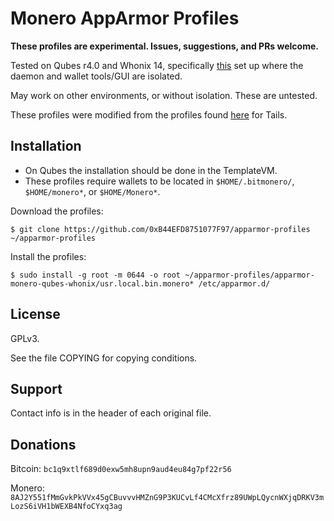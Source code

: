<!--
## Copyright (C) 2018 0xB44EFD8751077F97 <0xB44EFD8751077F97@firemail.cc>
## Email PGP key: 0x1459B25A910FB2ADA81F3A2ECEB6855A143465B2
## https://github.com/0xB44EFD8751077F97/apparmor-profiles/apparmor-monero-qubes-whonix
## See the file COPYING for copying conditions.
-->
# Monero AppArmor Profiles
**These profiles are experimental. Issues, suggestions, and PRs welcome.**

Tested on Qubes r4.0 and Whonix 14, specifically [this](https://gist.github.com/0xB44EFD8751077F97/b9eb818bf4da80411757a0e2293769c8) set up where the daemon and wallet tools/GUI are isolated.

May work on other environments, or without isolation. These are untested.

These profiles were modified from the profiles found [here](https://github.com/garlicgambit/apparmor-monero-tails) for Tails.
## Installation
+ On Qubes the installation should be done in the TemplateVM.
+ These profiles require wallets to be located in `$HOME/.bitmonero/`, `$HOME/monero*`, or `$HOME/Monero*`.

Download the profiles:

```
$ git clone https://github.com/0xB44EFD8751077F97/apparmor-profiles ~/apparmor-profiles
```

Install the profiles:

```
$ sudo install -g root -m 0644 -o root ~/apparmor-profiles/apparmor-monero-qubes-whonix/usr.local.bin.monero* /etc/apparmor.d/
```
## License

GPLv3.

See the file COPYING for copying conditions.
## Support
Contact info is in the header of each original file.
## Donations
Bitcoin: `bc1q9xtlf689d0exw5mh8upn9aud4eu84g7pf22r56`

Monero: `8AJ2Y551fMmGvkPkVVx45gCBuvvvHMZnG9P3KUCvLf4CMcXfrz89UWpLQycnWXjqDRKV3mLozS6iVH1bWEXB4NfoCYxq3ag`
